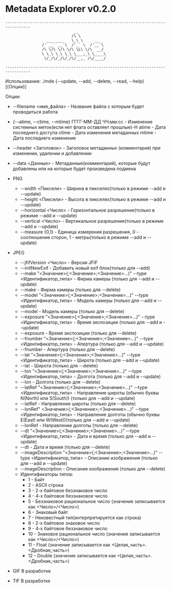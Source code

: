 # Metadata Explorer v0.2.0
```
---------------------------------------------------------------------------------
				              __            
				             /\ \           
				  ___ ___    \_\ \     __   
				/' __` __`\  /'_` \  /'__`\ 
				/\ \/\ \/\ \/\ \L\ \/\  __/ 
				\ \_\ \_\ \_\ \___,_\ \____\
				 \/_/\/_/\/_/\/__,_ /\/____/

---------------------------------------------------------------------------------
```
Использование: ./mde {--update, --add, --delete, --read, --help} \[{Опции}\]

Опции: 
- --filename <имя_файла> - Название файла с которым будет проводиться работа 
- {--atime, --ctime, --mtime} ГГГГ-ММ-ДД ЧЧ:мм:сс - Изменение системных меток(если нет флага оставляет прошлые)-H
	 atime - Дата последнего доступа 
	 ctime - Дата изменения метаданных 
	 mtime - Дата последнего изменения 
- --header <Заголовок> - Заголовок метаданных (комментария) при изменении, удалении и добавлении 
- --data <Данные> - Метаданные(комментарий), которые будут добавлены или на которые будет произведена подмена

- PNG
	- --width <Пиксели> - Ширина в пикселях(только в режиме --add и --update)
	- --height <Пиксели> - Высота в пикселях(только в режиме --add и --update)
	- --horizontal <Число> - Горизонтальное разрешение(только в режиме --add и --update)
	- --vertical <Число> - Вертикальное разрешение(только в режиме --add и --update)
	- --measure {0,1} - Единица измерения разрешения, 0 - соотношение сторон, 1 - метры(только в режиме --add и --update)

- JPEG
	- --jfifVersion <Число> - Версия JFIF
	- --initNewExif - Добавить новый exif блок(только для --add)
	- --make "<Значение>(;<Значение>;<Значение>...)" --type <Идентификатор_типа> - Фирма камеры (только для --add и --update)
	- --make - Фирма камеры (только для --delete)
	- --model "<Значение>(;<Значение>;<Значение>...)" --type <Идентификатор_типа> - Модель камеры (только для --add и --update)
	- --model - Модель камеры (только для --delete)
	- --exposure "<Значение>(;<Значение>;<Значение>...)" --type <Идентификатор_типа> - Время экспозиции (только для --add и --update)
	- --exposure - Время экспозиции (только для --delete)
	- --fnumber "<Значение>(;<Значение>;<Значение>...)" --type <Идентификатор_типа> - Апертура (только для --add и --update)
	- --fnumber - Апертура (только для --delete)
	- --lat "<Значение>(;<Значение>;<Значение>...)" --type <Идентификатор_типа> - Широта (только для --add и --update)
	- --lat - Широта (только для --delete)
	- --lon "<Значение>(;<Значение>;<Значение>...)" --type <Идентификатор_типа> - Долгота (только для --add и --update)
	- --lon - Долгота (только для --delete)
	- --latRef "<Значение>(;<Значение>;<Значение>...)" --type <Идентификатор_типа> - Направление широты (обычно буквы N(North) или S(South)) (только для --add и --update)
	- --latRef - Направление широты (только для --delete)
	- --lonRef" <Значение>(;<Значение>;<Значение>...)" --type <Идентификатор_типа> - Направление долготы (обычно буквы E(East) или W(West))(только для --add и --update)
	- --lonRef - Направление долготы (только для --delete)
	- --dt "<Значение>(;<Значение>;<Значение>...)" --type <Идентификатор_типа> - Дата и время (только для --add и --update)
	- --dt - Дата и время (только для --delete)
	- --imageDescription "<Значение>(;<Значение>;<Значение>...)" --type <Идентификатор_типа> - Описание изображения (только для --add и --update)
	- --imageDescription - Описание изображения (только для --delete)
	- Идентификаторы типов:
		- 1 - Байт
		- 2 - ASCII строка
		- 3 - 2-х байтовое беззнаковое число
		- 4 - 4-х байтовое беззнаковое число
		- 5 - Беззнаковое рациональное число (значение записывается как <Число>/<Число>)
		- 6 - Знаковый байт
		- 7 - Неизвестный тип(интерпретируется как строка)
		- 8 - 2-х байтовое знаковое число
		- 9 - 4-х байтовое беззнаковое число
		- 10 - Знаковое рациональное число (значение записывается как <Число>/<Число>)
		- 11 - Float (значение записывается как <Целая_часть>.<Дробная_часть>)
		- 12 - Double (значение записывается как <Целая_часть>.<Дробная_часть>)

- GIF
	В разработке

- TIF
	В разработке
